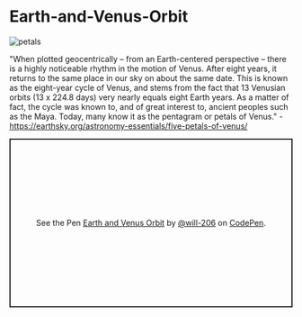 # Earth-and-Venus-Orbit
![petals](https://user-images.githubusercontent.com/20939293/236384715-1a3ff899-4b3e-4add-932d-810d6f190734.gif)

"When plotted geocentrically – from an Earth-centered perspective – there is a highly noticeable rhythm in the motion of Venus. After eight years, it returns to the same place in our sky on about the same date. This is known as the eight-year cycle of Venus, and stems from the fact that 13 Venusian orbits (13 x 224.8 days) very nearly equals eight Earth years. As a matter of fact, the cycle was known to, and of great interest to, ancient peoples such as the Maya. Today, many know it as the pentagram or petals of Venus." - https://earthsky.org/astronomy-essentials/five-petals-of-venus/
<p class="codepen" data-height="300" data-default-tab="html,result" data-slug-hash="PoyOBdJ" data-user="will-206" style="height: 300px; box-sizing: border-box; display: flex; align-items: center; justify-content: center; border: 2px solid; margin: 1em 0; padding: 1em;">
  <span>See the Pen <a href="https://codepen.io/will-206/pen/PoyOBdJ">
  Earth and Venus Orbit</a> by <a href="https://codepen.io/will-206">@will-206</a>
  on <a href="https://codepen.io">CodePen</a>.</span>
</p>
